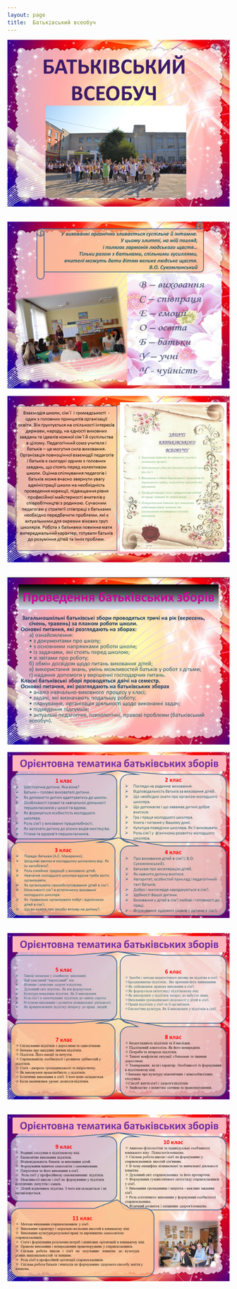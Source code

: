 ```yaml
---
layout: page
title:  Батьківський всеобуч
---
```

![](/assets/tiger-1443457281.jpg)

 ![](/assets/tiger-1443457412.jpg)

![](/assets/tiger-1443457565.jpg)

 ![](/assets/tiger-1443457719.jpg)

![](/assets/tiger-1443457847.jpg)

 ![](/assets/tiger-1443457958.jpg)

 ![](/assets/tiger-1443458076.jpg)